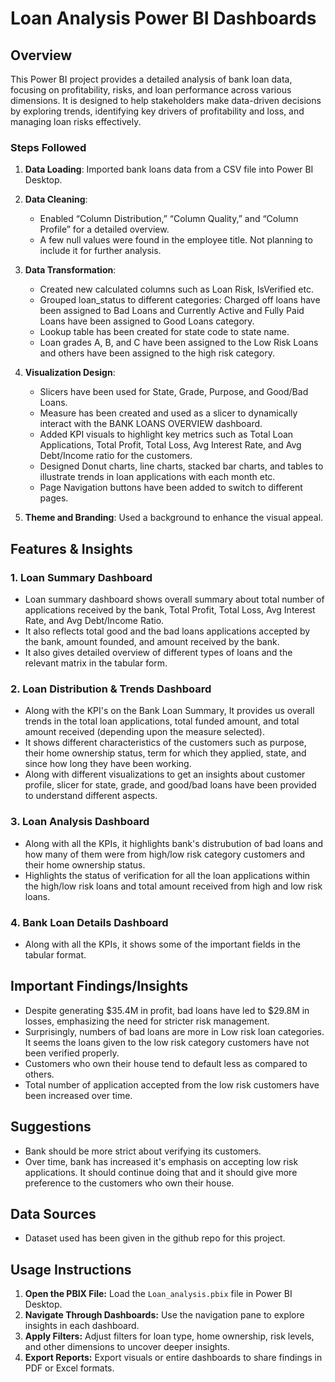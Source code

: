 # Loan Analysis Power BI Dashboards

## Overview
This Power BI project provides a detailed analysis of bank loan data, focusing on profitability, risks, and loan performance across various dimensions. It is designed to help stakeholders make data-driven decisions by exploring trends, 
identifying key drivers of profitability and loss, and managing loan risks effectively.

### Steps Followed

1. **Data Loading**: Imported bank loans data from a CSV file into Power BI Desktop.
2. **Data Cleaning**: 
   - Enabled “Column Distribution,” “Column Quality,” and “Column Profile” for a detailed overview.
   - A few null values were found in the employee title. Not planning to include it for further analysis.
3. **Data Transformation**: 
   - Created new calculated columns such as Loan Risk, IsVerified etc.
   - Grouped loan_status to different categories: Charged off loans have been assigned to Bad Loans and Currently Active and Fully Paid Loans have been assigned to Good Loans category.
   - Lookup table has been created for state code to state name.
   - Loan grades A, B, and C have been assigned to the Low Risk Loans and others have been assigned to the high risk category.
4. **Visualization Design**: 
   - Slicers have been used for State, Grade, Purpose, and Good/Bad Loans.
   - Measure has been created and used as a slicer to dynamically interact with the BANK LOANS OVERVIEW dashboard.
   - Added KPI visuals to highlight key metrics such as Total Loan Applications, Total Profit, Total Loss, Avg Interest Rate, and Avg Debt/Income ratio for the customers.
   - Designed Donut charts, line charts, stacked bar charts, and tables to illustrate trends in loan applications with each month etc.
   - Page Navigation buttons have been added to switch to different pages.
   
5. **Theme and Branding**: Used a background to enhance the visual appeal.

## Features & Insights
### 1. **Loan Summary Dashboard**
   - Loan summary dashboard shows overall summary about total number of applications received by the bank, Total Profit, Total Loss, Avg Interest Rate, and Avg Debt/Income Ratio.
   - It also reflects total good and the bad loans applications accepted by the bank, amount founded, and amount received by the bank.
   - It also gives detailed overview of different types of loans and the relevant matrix in the tabular form.
### 2. **Loan Distribution & Trends Dashboard**
   - Along with the KPI's on the Bank Loan Summary, It provides us overall trends in the total loan applications, total funded amount, and total amount received (depending upon the measure selected).
   - It shows different characteristics of the customers such as purpose, their home ownership status, term for which they applied, state, and since how long they have been working.
   - Along with different visualizations to get an insights about customer profile, slicer for state, grade, and good/bad loans have been provided to understand different aspects.
### 3. **Loan Analysis Dashboard**
   - Along with all the KPIs, it highlights bank's distrubution of bad loans and how many of them were from high/low risk category customers and their home ownership status.
   - Highlights the status of verification for all the loan applications within the high/low risk loans and total amount received from high and low risk loans.

### 4. **Bank Loan Details Dashboard**
   - Along with all the KPIs, it shows some of the important fields in the tabular format.

## Important Findings/Insights
- Despite generating $35.4M in profit, bad loans have led to $29.8M in losses, emphasizing the need for stricter risk management.
- Surprisingly, numbers of bad loans are more in Low risk loan categories. It seems the loans given to the low risk category customers
  have not been verified properly. 
- Customers who own their house tend to default less as compared to others.
- Total number of application accepted from the low risk customers have been increased over time.

## Suggestions
- Bank should be more strict about verifying its customers.
- Over time, bank has increased it's emphasis on accepting low risk applications. It should continue doing that and it should give more preference to the customers who own their house.

## Data Sources
- Dataset used has been given in the github repo for this project.

## Usage Instructions
1. **Open the PBIX File:** Load the `Loan_analysis.pbix` file in Power BI Desktop.
2. **Navigate Through Dashboards:** Use the navigation pane to explore insights in each dashboard.
3. **Apply Filters:** Adjust filters for loan type, home ownership, risk levels, and other dimensions to uncover deeper insights.
4. **Export Reports:** Export visuals or entire dashboards to share findings in PDF or Excel formats.

